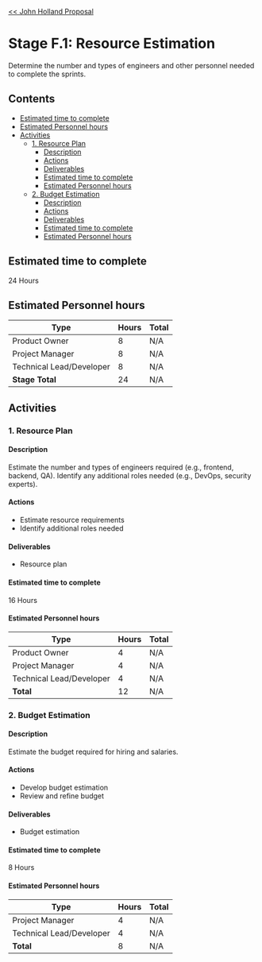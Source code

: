 [<< John Holland Proposal](../../../proposal.md)

# Stage F.1: Resource Estimation

Determine the number and types of engineers and other personnel needed to complete the sprints.

## <a name='Contents'></a>Contents
<!-- vscode-markdown-toc -->
* [Estimated time to complete](#Estimatedtimetocomplete)
* [Estimated Personnel hours](#EstimatedPersonnelhours)
* [Activities](#Activities)
	* [1. Resource Plan](#ResourcePlan)
		* [Description](#Description)
		* [Actions](#Actions)
		* [Deliverables](#Deliverables)
		* [Estimated time to complete](#Estimatedtimetocomplete-1)
		* [Estimated Personnel hours](#EstimatedPersonnelhours-1)
	* [2. Budget Estimation](#BudgetEstimation)
		* [Description](#Description-1)
		* [Actions](#Actions-1)
		* [Deliverables](#Deliverables-1)
		* [Estimated time to complete](#Estimatedtimetocomplete-1)
		* [Estimated Personnel hours](#EstimatedPersonnelhours-1)

<!-- vscode-markdown-toc-config
	numbering=false
	autoSave=false
	/vscode-markdown-toc-config -->
<!-- /vscode-markdown-toc -->

## <a name='Estimatedtimetocomplete'></a>Estimated time to complete

24 Hours

## <a name='EstimatedPersonnelhours'></a>Estimated Personnel hours

| Type                    | Hours | Total    |
|-------------------------|-------|----------|
| Product Owner           | 8     | N/A      |
| Project Manager         | 8     | N/A      |
| Technical Lead/Developer| 8     | N/A      |
| **Stage Total**         | 24    | N/A      |

## <a name='Activities'></a>Activities

### <a name='ResourcePlan'></a>1. Resource Plan

#### <a name='Description'></a>Description

Estimate the number and types of engineers required (e.g., frontend, backend, QA). Identify any additional roles needed (e.g., DevOps, security experts).

#### <a name='Actions'></a>Actions

- Estimate resource requirements
- Identify additional roles needed

#### <a name='Deliverables'></a>Deliverables

- Resource plan

#### <a name='Estimatedtimetocomplete-1'></a>Estimated time to complete

16 Hours

#### <a name='EstimatedPersonnelhours-1'></a>Estimated Personnel hours

| Type                    | Hours | Total    |
|-------------------------|-------|----------|
| Product Owner           | 4     | N/A      |
| Project Manager         | 4     | N/A      |
| Technical Lead/Developer| 4     | N/A      |
| **Total**               | 12    | N/A      |

### <a name='BudgetEstimation'></a>2. Budget Estimation

#### <a name='Description-1'></a>Description

Estimate the budget required for hiring and salaries.

#### <a name='Actions-1'></a>Actions

- Develop budget estimation
- Review and refine budget

#### <a name='Deliverables-1'></a>Deliverables

- Budget estimation

#### <a name='Estimatedtimetocomplete-1'></a>Estimated time to complete

8 Hours

#### <a name='EstimatedPersonnelhours-1'></a>Estimated Personnel hours

| Type                    | Hours | Total    |
|-------------------------|-------|----------|
| Project Manager         | 4     | N/A      |
| Technical Lead/Developer| 4     | N/A      |
| **Total**               | 8     | N/A      |

